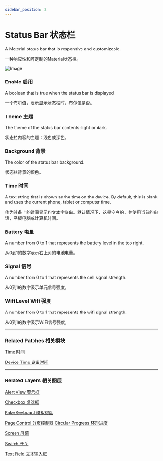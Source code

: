 ```yaml
---
sidebar_position: 2
---
```


# Status Bar 状态栏

A Material status bar that is responsive and customizable.

一种响应性和可定制的Material状态栏。

![Image](https://s3.us-west-2.amazonaws.com/secure.notion-static.com/cd76b6d7-c13b-446b-9773-5163121ba7db/Untitled.png?X-Amz-Algorithm=AWS4-HMAC-SHA256&X-Amz-Content-Sha256=UNSIGNED-PAYLOAD&X-Amz-Credential=AKIAT73L2G45EIPT3X45%2F20220602%2Fus-west-2%2Fs3%2Faws4_request&X-Amz-Date=20220602T190337Z&X-Amz-Expires=86400&X-Amz-Signature=67d436f65d6073355f77e5b643de649ae7d4b8016302e5b922934f92a772a66f&X-Amz-SignedHeaders=host&response-content-disposition=filename%20%3D%22Untitled.png%22&x-id=GetObject)

### Enable 启用

A boolean that is true when the status bar is displayed.

一个布尔值，表示显示状态栏时，布尔值是否。

### Theme 主题

The theme of the status bar contents: light or dark.

状态栏内容的主题：浅色或深色。

### Background 背景

The color of the status bar background.

状态栏背景的颜色。

### Time 时间

A text string that is shown as the time on the device. By default, this is blank and uses the current phone, tablet or computer time.

作为设备上的时间显示的文本字符串。默认情况下，这是空白的，并使用当前的电话，平板电脑或计算机时间。

### Battery 电量

A number from 0 to 1 that represents the battery level in the top right.

从0到1的数字表示右上角的电池电量。

### Signal 信号

A number from 0 to 1 that represents the cell signal strength.

从0到1的数字表示单元信号强度。

### Wifi Level Wifi 强度

A number from 0 to 1 that represents the wifi signal strength.

从0到1的数字表示WiFi信号强度。

------

### Related Patches 相关模块

[Time 时间](./../Utility/Time.md)

[Device Time 设备时间](./../Device/Device%20Time.md)

------

### Related Layers 相关图层

[Alert View 警示框](./Alert%20View.md)

[Checkbox 复选框](./Checkbox.md)

[Fake Keyboard 模拟键盘](./Fake%20Keyboard.md)

[Page Control 分页控制器](./Page%20Control.md)
[Circular Progress 环形进度](./Circular%20Progress.md)

[Screen 屏幕](./Screen.md)

[Switch 开关](./Switch.md)

[Text Field 文本输入框](./Text%20Field.md)
